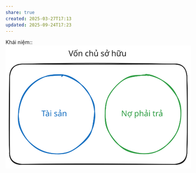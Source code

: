 ```yaml
---
share: true
created: 2025-03-27T17:13
updated: 2025-09-24T17:23
---
```

Khái niệm:: 
![Tài sản, nợ phải trả, vốn chủ sở hữu.excalidraw](../../../assets/attachments/T%C3%A0i%20s%E1%BA%A3n,%20n%E1%BB%A3%20ph%E1%BA%A3i%20tr%E1%BA%A3,%20v%E1%BB%91n%20ch%E1%BB%A7%20s%E1%BB%9F%20h%E1%BB%AFu.svg)